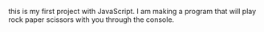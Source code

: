 this is my first project with JavaScript.  I am making a program that will play rock paper scissors with you through the console.